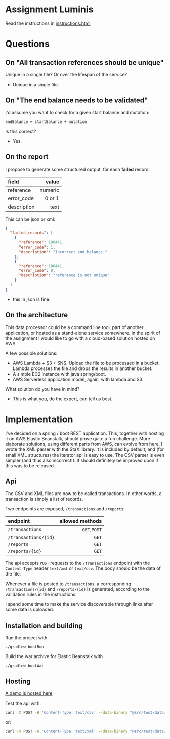 # Assignment Luminis

Read the instructions in [instructions.html](instructions.html)

# Questions

## On "All transaction references should be unique"

Unique in a single file? Or over the lifespan of the service?

- Unique in a single file.

## On "The end balance needs to be validated"

I'd assume you want to check for a given start balance and mutation:

```
endBalance = startBalance + mutation
```

Is this correct?

- Yes.

## On the report

I propose to generate some structured output, for each **failed** record:

| field       |   value |
| :---------- | ------: |
| reference   | numeric |
| error_code  |  0 or 1 |
| description |    text |

This can be json or xml:

```json
{
  "failed_records": [
    {
      "reference": 186441,
      "error_code": 1,
      "description": "Incorrect end balance."
    },
    {
      "reference": 186441,
      "error_code": 0,
      "description": "reference is not unique"
    }
  ]
}
```

- this in json is fine.

## On the architecture

This data processor could be a command line tool, part of another application, or hosted as a stand-alone service somewhere. In the spirit of the assignment I would like to go with a cloud-based solution hosted on AWS.

A few possible solutions:

- AWS Lambda + S3 + SNS. Upload the file to be processed in a bucket. Lambda processes the file and drops the results in another bucket.
- A simple EC2 instance with java spring/boot.
- AWS Serverless application model, again, with lambda and S3.

What solution do you have in mind?

- This is what you, do the expert, can tell us best.

# Implementation

I've decided on a spring / boot REST application. This, together with hosting it on AWS Elastic Beanstalk, should prove quite a fun challenge. More elaborate solutions, using different parts from AWS, can evolve from here. I wrote the XML parser with the StaX library. It is included by default, and (for small XML structures) the Iterator api is easy to use. The CSV parser is even simpler (and thus also incorrect!). It should definitely be improved upon if this was to be released.

## Api

The CSV and XML files are now to be called transactions. In other words, a transaction is simply a list of records.

Two endpoints are exposed, `/transactions` and `/reports`:

| endpoint             | allowed methods |
| :------------------- | --------------: |
| `/transactions`      |    `GET`,`POST` |
| `/transactions/{id}` |           `GET` |
| `/reports`           |           `GET` |
| `/reports/{id}`      |           `GET` |

The api accepts `POST` requests to the `/transactions` endpoint with the `Content-Type` header `text/xml` or `text/csv`. The body should be the data of the file.

Whenever a file is posted to `/transactions`, a corresponding `/transactions/{id}` and `/reports/{id}` is generated, according to the validation rules in the instructions.

I spend some time to make the service discoverable through links after some data is uploaded.

## Installation and building

Run the project with

```
./gradlew bootRun
```

Build the war archive for Elastic Beanstalk with

```
./gradlew bootWar
```

## Hosting

[A demo is hosted here](http://recordvalidator-env.eba-v3mkymry.eu-west-2.elasticbeanstalk.com/transactions)

Test the api with:

```sh
curl -X POST -H 'Content-Type: text/csv' --data-binary "@src/test/data/records.csv" http://recordvalidator-env.eba-v3mkymry.eu-west-2.elasticbeanstalk.com/transactions
```

or:

```sh
curl -X POST -H 'Content-Type: text/xml' --data-binary "@src/test/data/records.xml" http://recordvalidator-env.eba-v3mkymry.eu-west-2.elasticbeanstalk.com/transactions
```
